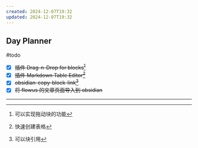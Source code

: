 ```yaml
---
created: 2024-12-07T19:32
updated: 2024-12-07T19:32
---
```

## Day Planner
#todo 
- [x] ~~插件 Drag-n-Drop for blocks[^1]~~
- [x] ~~插件 Markdown Table Editor[^2]~~
- [x] ~~obsidian-copy-block-link[^3]~~
- [x] ~~将 flowus 的文章页面导入到 obsidian~~ 
---

[^1]: 可以实现拖动块的功能
[^2]: 快速创建表格
[^3]: 可以块引用